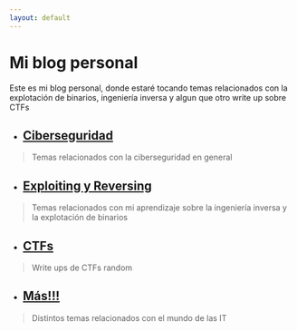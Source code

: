 ```yaml
---
layout: default
---
```


# Mi blog personal

Este es mi blog personal, donde estaré tocando temas relacionados con la explotación de binarios, ingeniería inversa y algun que otro write up sobre CTFs

* ## [Ciberseguridad](./ciberseguridad.html) 
> Temas relacionados con la ciberseguridad en general 
* ## [Exploiting y Reversing](./exploiting.html) 
> Temas relacionados con mi aprendizaje sobre la ingeniería inversa y la explotación de binarios
* ## [CTFs](./CTFs.html) 
> Write ups de CTFs random
* ## [Más!!!](./random_posts.html)
> Distintos temas relacionados con el mundo de las IT

